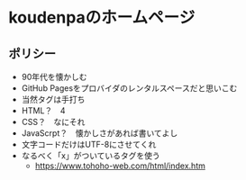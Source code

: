 # koudenpaのホームページ

## ポリシー

- 90年代を懐かしむ
- GitHub Pagesをプロバイダのレンタルスペースだと思いこむ
- 当然タグは手打ち
- HTML？　4
- CSS？　なにそれ
- JavaScrpt？　懐かしさがあれば書いてよし
- 文字コードだけはUTF-8にさせてくれ
- なるべく「x」がついているタグを使う
    - https://www.tohoho-web.com/html/index.htm
